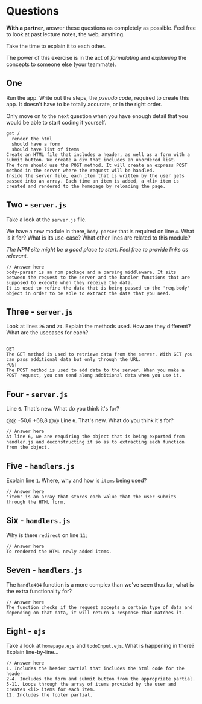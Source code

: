 # Questions

**With a partner**, answer these questions as completely as possible. Feel free to look at past lecture notes, the web, anything.

Take the time to explain it to each other.

The power of this exercise is in the act of _formulating_ and _explaining_ the concepts to someone else (your teammate).

## One

Run the app. Write out the steps, the _pseudo code_, required to create this app. It doesn't have to be totally accurate, or in the right order.

Only move on to the next question when you have enough detail that you would be able to start coding it yourself.

```
get /
  render the html
  should have a form
  should have list of items
Create an HTML file that includes a header, as well as a form with a submit button. We create a div that includes an unordered list.
The form should use the POST method. It will create an express POST method in the server where the request will be handled.
Inside the server file, each item that is written by the user gets passed into an array. Each time an item is added, a <li> item is created and rendered to the homepage by reloading the page.
```

## Two - `server.js`

Take a look at the `server.js` file.

We have a new module in there, `body-parser` that is required on line `4`. What is it for? What is its use-case? What other lines are related to this module?

_The NPM site might be a good place to start. Feel free to provide links as relevant._

```
// Answer here
body-parser is an npm package and a parsing middleware. It sits between the request to the server and the handler functions that are supposed to execute when they receive the data.
It is used to refine the data that is being passed to the 'req.body' object in order to be able to extract the data that you need.
```

## Three - `server.js`

Look at lines `26` and `24`. Explain the methods used. How are they different? What are the usecases for each?

```

GET
The GET method is used to retrieve data from the server. With GET you can pass additional data but only through the URL.
POST
The POST method is used to add data to the server. When you make a POST request, you can send along additional data when you use it.
```

## Four - `server.js`

Line `6`. That's new. What do you think it's for?

@@ -50,6 +68,8 @@ Line `6`. That's new. What do you think it's for?

```
// Answer here
At line 6, we are requiring the object that is being exported from handler.js and deconstructing it so as to extracting each function from the object.
```

## Five - `handlers.js`

Explain line `1`. Where, why and how is `items` being used?

```
// Answer here
'item' is an array that stores each value that the user submits through the HTML form.
```

## Six - `handlers.js`

Why is there `redirect` on line `11`;

```
// Answer here
To rendered the HTML newly added items.
```

## Seven - `handlers.js`

The `handle404` function is a more complex than we've seen thus far, what is the extra functionality for?

```
// Answer here
The function checks if the request accepts a certain type of data and depending on that data, it will return a response that matches it.
```

## Eight - `ejs`

Take a look at `homepage.ejs` and `todoInput.ejs`. What is happening in there? Explain line-by-line...

```
// Answer here
1. Includes the header partial that includes the html code for the header
2-4. Includes the form and submit button from the appropriate partial.
5-11. Loops through the array of items provided by the user and creates <li> items for each item.
12. Includes the footer partial.
```
